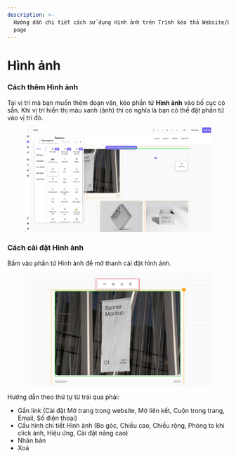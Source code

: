 ```yaml
---
description: >-
  Hướng dẫn chi tiết cách sử dụng Hình ảnh trên Trình kéo thả Website/Landing
  page
---
```


# Hình ảnh

### Cách thêm Hình ảnh <a href="#cach-them-hinh-anh" id="cach-them-hinh-anh"></a>

Tại vị trí mà bạn muốn thêm đoạn văn, kéo phần tử **Hình ảnh** vào bố cục có sẵn. Khi vị trí hiển thị màu xanh (ảnh) thì có nghĩa là bạn có thể đặt phần tử vào vị trí đó.

<figure><img src="../../.gitbook/assets/unnamed (4).webp" alt=""><figcaption></figcaption></figure>

### Cách cài đặt Hình ảnh <a href="#cach-cai-dat-hinh-anh" id="cach-cai-dat-hinh-anh"></a>

Bấm vào phần tử Hình ảnh để mở thanh cài đặt hình ảnh.

<figure><img src="../../.gitbook/assets/unnamed (5).webp" alt=""><figcaption></figcaption></figure>

Hướng dẫn theo thứ tự từ trái qua phải:

* Gắn link (Cài đặt Mở trang trong website, Mở liên kết, Cuộn trong trang, Email, Số điện thoại)
* Cấu hình chi tiết Hình ảnh (Bo góc, Chiều cao, Chiều rộng, Phóng to khi click ảnh, Hiệu ứng, Cài đặt nâng cao)
* Nhân bản
* Xoá
